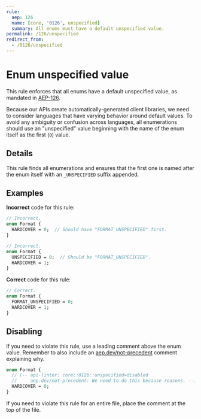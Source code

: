 ```yaml
---
rule:
  aep: 126
  name: [core, '0126', unspecified]
  summary: All enums must have a default unspecified value.
permalink: /126/unspecified
redirect_from:
  - /0126/unspecified
---
```


# Enum unspecified value

This rule enforces that all enums have a default unspecified value, as mandated
in [AEP-126][].

Because our APIs create automatically-generated client libraries, we need to
consider languages that have varying behavior around default values. To avoid
any ambiguity or confusion across languages, all enumerations should use an
"unspecified" value beginning with the name of the enum itself as the first
(`0`) value.

## Details

This rule finds all enumerations and ensures that the first one is named after
the enum itself with an `_UNSPECIFIED` suffix appended.

## Examples

**Incorrect** code for this rule:

```proto
// Incorrect.
enum Format {
  HARDCOVER = 0;  // Should have "FORMAT_UNSPECIFIED" first.
}
```

```proto
// Incorrect.
enum Format {
  UNSPECIFIED = 0;  // Should be "FORMAT_UNSPECIFIED".
  HARDCOVER = 1;
}
```

**Correct** code for this rule:

```proto
// Correct.
enum Format {
  FORMAT_UNSPECIFIED = 0;
  HARDCOVER = 1;
}
```

## Disabling

If you need to violate this rule, use a leading comment above the enum value.
Remember to also include an [aep.dev/not-precedent][] comment explaining why.

```proto
enum Format {
  // (-- api-linter: core::0126::unspecified=disabled
  //     aep.dev/not-precedent: We need to do this because reasons. --)
  HARDCOVER = 0;
}
```

If you need to violate this rule for an entire file, place the comment at the
top of the file.

[aep-126]: https://aep.dev/126
[aep.dev/not-precedent]: https://aep.dev/not-precedent
